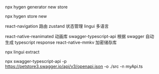 <!-- hygen 新建action -->

npx hygen generator new store

<!-- 生成模版 -->

npx hygen store new


react-navigation 路由
zustand 状态管理
lingui 多语言
<!-- alova 接口请求 根据 swagger 自动生成 typescript response  react-native 不能使用抛弃-->
react-native-reanimated 动画库
swagger-typescript-api 根据 swagger 自动生成 typescript response
react-native-mmkv 加密储存库

<!-- 生成多语言 -->
npx lingui extract 
<!-- 生成api -->
npx swagger-typescript-api -p https://petstore3.swagger.io/api/v3/openapi.json -o ./src -n myApi.ts